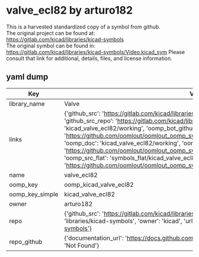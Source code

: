 # valve_ecl82 by arturo182  
This is a harvested standardized copy of a symbol from github.  
The original project can be found at:  
https://gitlab.com/kicad/libraries/kicad-symbols  
The original symbol can be found in:
https://gitlab.com/kicad/libraries/kicad-symbols/Video.kicad_sym
Please consult that link for additional, details, files, and license information.  
## yaml dump  
| Key | Value |  
| --- | --- |  
| library_name | Valve |  
| links | {'github_src': 'https://gitlab.com/kicad/libraries/kicad-symbols/Video.kicad_sym', 'github_src_repo': 'https://gitlab.com/kicad/libraries/kicad-symbols', 'oomp_bot': 'kicad_valve_ecl82/working', 'oomp_bot_github': 'https://github.com/oomlout/oomlout_oomp_symbol_bot/tree/main/kicad_valve_ecl82/working', 'oomp_doc': 'kicad_valve_ecl82/working', 'oomp_doc_github': 'https://github.com/oomlout/oomlout_oomp_symbol_doc/tree/main/kicad_valve_ecl82/working', 'oomp_src_flat': 'symbols_flat/kicad_valve_ecl82/working', 'oomp_src_flat_github': 'https://github.com/oomlout/oomlout_oomp_symbol_src/tree/main/kicad_valve_ecl82/working'} |  
| name | valve_ecl82 |  
| oomp_key | oomp_kicad_valve_ecl82 |  
| oomp_key_simple | kicad_valve_ecl82 |  
| owner | arturo182 |  
| repo | {'github_src': 'https://gitlab.com/kicad/libraries/kicad-symbols/Video.kicad_sym', 'name': 'libraries/kicad-symbols', 'owner': 'kicad', 'url': 'https://gitlab.com/kicad/libraries/kicad-symbols'} |  
| repo_github | {'documentation_url': 'https://docs.github.com/rest/repos/repos#get-a-repository', 'message': 'Not Found'} |  

